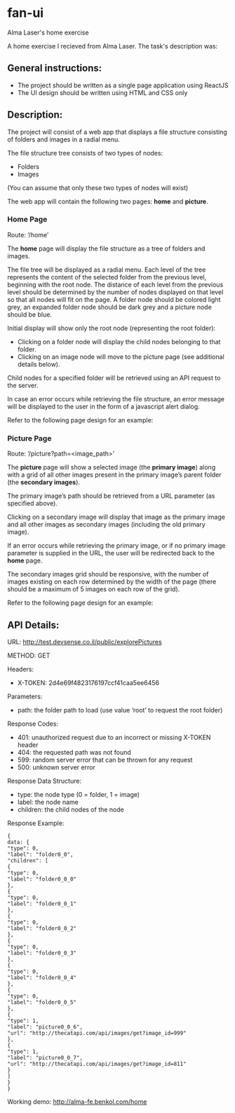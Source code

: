 # fan-ui
Alma Laser's home exercise

A home exercise I recieved from Alma Laser. The task's description was:

## General instructions:
- The project should be written as a single page application using ReactJS
- The UI design should be written using HTML and CSS only

## Description:
The project will consist of a web app that displays a file structure consisting of folders and images in a radial menu.

The file structure tree consists of two types of nodes:
- Folders
- Images

(You can assume that only these two types of nodes will exist)

The web app will contain the following two pages: **home** and **picture**.

### Home Page

Route: ‘/home’

The **home** page will display the file structure as a tree of folders and images.

The file tree will be displayed as a radial menu. Each level of the tree represents the content of the selected folder from the previous level, beginning with the root node. The distance of each level from the previous level should be determined by the number of nodes displayed on that level so that all nodes will fit on the page. A folder node should be colored light grey, an expanded folder node should be dark grey and a picture node should be blue.

Initial display will show only the root node (representing the root folder):

- Clicking on a folder node will display the child nodes belonging to that folder.
- Clicking on an image node will move to the picture page (see additional details below).

Child nodes for a specified folder will be retrieved using an API request to the server.

In case an error occurs while retrieving the file structure, an error message will be displayed to the user in the form of a javascript alert dialog.

Refer to the following page design for an example:

### Picture Page

Route: ‘/picture?path=<image_path>’

The **picture** page will show a selected image (the **primary image**) along with a grid of all other images present in the primary image’s parent folder (the **secondary images**).

The primary image’s path should be retrieved from a URL parameter (as specified above).

Clicking on a secondary image will display that image as the primary image and all other images as secondary images (including the old primary image).

If an error occurs while retrieving the primary image, or if no primary image parameter is supplied in the URL, the user will be redirected back to the **home** page.

The secondary images grid should be responsive, with the number of images existing on each row determined by the width of the page (there should be a maximum of 5 images on each row of the grid).

Refer to the following page design for an example:

## API Details:

URL: http://test.devsense.co.il/public/explorePictures

METHOD: GET

Headers:

- X-TOKEN: 2d4e69f4823176197ccf41caa5ee6456

Parameters:

- path: the folder path to load (use value ‘root’ to request the root folder)

Response Codes:

- 401: unauthorized request due to an incorrect or missing X-TOKEN header
- 404: the requested path was not found
- 599: random server error that can be thrown for any request
- 500: unknown server error

Response Data Structure:

- type: the node type (0 = folder, 1 = image)
- label: the node name
- children: the child nodes of the node

Response Example:
```
{
data: {
"type": 0,
"label": "folder0_0",
"children": [
{
"type": 0,
"label": "folder0_0_0"
},
{
"type": 0,
"label": "folder0_0_1"
},
{
"type": 0,
"label": "folder0_0_2"
},
{
"type": 0,
"label": "folder0_0_3"
},
{
"type": 0,
"label": "folder0_0_4"
},
{
"type": 0,
"label": "folder0_0_5"
},
{
"type": 1,
"label": "picture0_0_6",
"url": "http://thecatapi.com/api/images/get?image_id=999"
},
{
"type": 1,
"label": "picture0_0_7",
"url": "http://thecatapi.com/api/images/get?image_id=811"
}
]
}
}
```

Working demo: http://alma-fe.benkol.com/home
